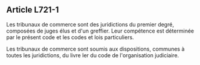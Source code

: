Article L721-1
----
Les tribunaux de commerce sont des juridictions du premier degré, composées de
juges élus et d'un greffier. Leur compétence est déterminée par le présent code
et les codes et lois particuliers.

Les tribunaux de commerce sont soumis aux dispositions, communes à toutes les
juridictions, du livre Ier du code de l'organisation judiciaire.
